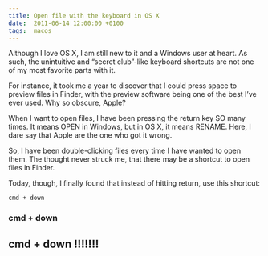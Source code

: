 ```yaml
---
title: Open file with the keyboard in OS X
date:  2011-06-14 12:00:00 +0100
tags:  macos
---
```


Although I love OS X, I am still new to it and a Windows user at heart. As such,
the unintuitive and “secret club”-like keyboard shortcuts are not one of my most
favorite parts with it.

For instance, it took me a year to discover that I could press space to preview
files in Finder, with the preview software being one of the best I’ve ever used.
Why so obscure, Apple?

When I want to open files, I have been pressing the return key SO many times. It
means OPEN in Windows, but in OS X, it means RENAME. Here, I dare say that Apple
are the one who got it wrong.

So, I have been double-clicking files every time I have wanted to open them. The
thought never struck me, that there may be a shortcut to open files in Finder.

Today, though, I finally found that instead of hitting return, use this shortcut:

`cmd + down`

### cmd + down

## cmd + down !!!!!!!